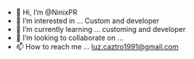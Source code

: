 - 👋 Hi, I’m @NinixPR
- 👀 I’m interested in ... Custom and developer
- 🌱 I’m currently learning ... customing and developer
- 💞️ I’m looking to collaborate on ...
- 📫 How to reach me ... luz.caztro1991@gmail.com

<!---
NinixPR/NinixPR is a ✨ special ✨ repository because its `README.md` (this file) appears on your GitHub profile.
You can click the Preview link to take a look at your changes.
--->
